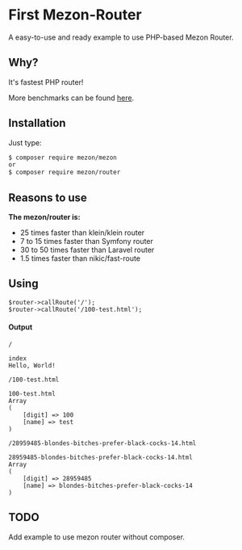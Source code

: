 # First Mezon-Router

A easy-to-use and ready example to use PHP-based Mezon Router.

## Why?

It's fastest PHP router!

More benchmarks can be found [here](https://github.com/alexdodonov/mezon-router-benchmark).

## Installation

Just type:

```bash
$ composer require mezon/mezon
or
$ composer require mezon/router
```

## Reasons to use

**The mezon/router is:**

- 25 times faster than klein/klein router
- 7 to 15 times faster than Symfony router
- 30 to 50 times faster than Laravel router
- 1.5 times faster than nikic/fast-route

## Using

```
$router->callRoute('/');
$router->callRoute('/100-test.html');
```

#### Output

`/`
```
index
Hello, World!
```

`/100-test.html`
```
100-test.html
Array
(
    [digit] => 100
    [name] => test
)
```

`/28959485-blondes-bitches-prefer-black-cocks-14.html`
```
28959485-blondes-bitches-prefer-black-cocks-14.html
Array
(
    [digit] => 28959485
    [name] => blondes-bitches-prefer-black-cocks-14
)
```

## TODO

Add example to use mezon router without composer.

